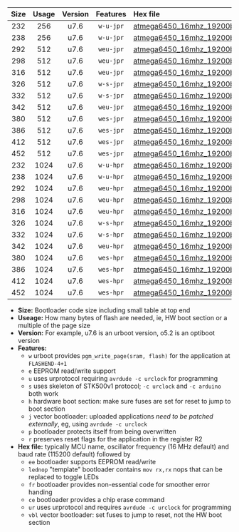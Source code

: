 |Size|Usage|Version|Features|Hex file|
|:-:|:-:|:-:|:-:|:--|
|232|256|u7.6|`w-u-jpr`|[atmega6450_16mhz_19200bps_ur_vbl.hex](https://raw.githubusercontent.com/stefanrueger/urboot/main//atmega6450_16mhz_19200bps_ur_vbl.hex)|
|238|256|u7.6|`w-u-jpr`|[atmega6450_16mhz_19200bps_lednop_ur_vbl.hex](https://raw.githubusercontent.com/stefanrueger/urboot/main//atmega6450_16mhz_19200bps_lednop_ur_vbl.hex)|
|292|512|u7.6|`weu-jpr`|[atmega6450_16mhz_19200bps_ee_ur_vbl.hex](https://raw.githubusercontent.com/stefanrueger/urboot/main//atmega6450_16mhz_19200bps_ee_ur_vbl.hex)|
|298|512|u7.6|`weu-jpr`|[atmega6450_16mhz_19200bps_ee_lednop_ur_vbl.hex](https://raw.githubusercontent.com/stefanrueger/urboot/main//atmega6450_16mhz_19200bps_ee_lednop_ur_vbl.hex)|
|316|512|u7.6|`weu-jpr`|[atmega6450_16mhz_19200bps_ee_lednop_fr_ur_vbl.hex](https://raw.githubusercontent.com/stefanrueger/urboot/main//atmega6450_16mhz_19200bps_ee_lednop_fr_ur_vbl.hex)|
|326|512|u7.6|`w-s-jpr`|[atmega6450_16mhz_19200bps_vbl.hex](https://raw.githubusercontent.com/stefanrueger/urboot/main//atmega6450_16mhz_19200bps_vbl.hex)|
|332|512|u7.6|`w-s-jpr`|[atmega6450_16mhz_19200bps_lednop_vbl.hex](https://raw.githubusercontent.com/stefanrueger/urboot/main//atmega6450_16mhz_19200bps_lednop_vbl.hex)|
|342|512|u7.6|`weu-jpr`|[atmega6450_16mhz_19200bps_ee_lednop_fr_ce_ur_vbl.hex](https://raw.githubusercontent.com/stefanrueger/urboot/main//atmega6450_16mhz_19200bps_ee_lednop_fr_ce_ur_vbl.hex)|
|380|512|u7.6|`wes-jpr`|[atmega6450_16mhz_19200bps_ee_vbl.hex](https://raw.githubusercontent.com/stefanrueger/urboot/main//atmega6450_16mhz_19200bps_ee_vbl.hex)|
|386|512|u7.6|`wes-jpr`|[atmega6450_16mhz_19200bps_ee_lednop_vbl.hex](https://raw.githubusercontent.com/stefanrueger/urboot/main//atmega6450_16mhz_19200bps_ee_lednop_vbl.hex)|
|412|512|u7.6|`wes-jpr`|[atmega6450_16mhz_19200bps_ee_lednop_fr_vbl.hex](https://raw.githubusercontent.com/stefanrueger/urboot/main//atmega6450_16mhz_19200bps_ee_lednop_fr_vbl.hex)|
|452|512|u7.6|`wes-jpr`|[atmega6450_16mhz_19200bps_ee_lednop_fr_ce_vbl.hex](https://raw.githubusercontent.com/stefanrueger/urboot/main//atmega6450_16mhz_19200bps_ee_lednop_fr_ce_vbl.hex)|
|232|1024|u7.6|`w-u-hpr`|[atmega6450_16mhz_19200bps_ur.hex](https://raw.githubusercontent.com/stefanrueger/urboot/main//atmega6450_16mhz_19200bps_ur.hex)|
|238|1024|u7.6|`w-u-hpr`|[atmega6450_16mhz_19200bps_lednop_ur.hex](https://raw.githubusercontent.com/stefanrueger/urboot/main//atmega6450_16mhz_19200bps_lednop_ur.hex)|
|292|1024|u7.6|`weu-hpr`|[atmega6450_16mhz_19200bps_ee_ur.hex](https://raw.githubusercontent.com/stefanrueger/urboot/main//atmega6450_16mhz_19200bps_ee_ur.hex)|
|298|1024|u7.6|`weu-hpr`|[atmega6450_16mhz_19200bps_ee_lednop_ur.hex](https://raw.githubusercontent.com/stefanrueger/urboot/main//atmega6450_16mhz_19200bps_ee_lednop_ur.hex)|
|316|1024|u7.6|`weu-hpr`|[atmega6450_16mhz_19200bps_ee_lednop_fr_ur.hex](https://raw.githubusercontent.com/stefanrueger/urboot/main//atmega6450_16mhz_19200bps_ee_lednop_fr_ur.hex)|
|326|1024|u7.6|`w-s-hpr`|[atmega6450_16mhz_19200bps.hex](https://raw.githubusercontent.com/stefanrueger/urboot/main//atmega6450_16mhz_19200bps.hex)|
|332|1024|u7.6|`w-s-hpr`|[atmega6450_16mhz_19200bps_lednop.hex](https://raw.githubusercontent.com/stefanrueger/urboot/main//atmega6450_16mhz_19200bps_lednop.hex)|
|342|1024|u7.6|`weu-hpr`|[atmega6450_16mhz_19200bps_ee_lednop_fr_ce_ur.hex](https://raw.githubusercontent.com/stefanrueger/urboot/main//atmega6450_16mhz_19200bps_ee_lednop_fr_ce_ur.hex)|
|380|1024|u7.6|`wes-hpr`|[atmega6450_16mhz_19200bps_ee.hex](https://raw.githubusercontent.com/stefanrueger/urboot/main//atmega6450_16mhz_19200bps_ee.hex)|
|386|1024|u7.6|`wes-hpr`|[atmega6450_16mhz_19200bps_ee_lednop.hex](https://raw.githubusercontent.com/stefanrueger/urboot/main//atmega6450_16mhz_19200bps_ee_lednop.hex)|
|412|1024|u7.6|`wes-hpr`|[atmega6450_16mhz_19200bps_ee_lednop_fr.hex](https://raw.githubusercontent.com/stefanrueger/urboot/main//atmega6450_16mhz_19200bps_ee_lednop_fr.hex)|
|452|1024|u7.6|`wes-hpr`|[atmega6450_16mhz_19200bps_ee_lednop_fr_ce.hex](https://raw.githubusercontent.com/stefanrueger/urboot/main//atmega6450_16mhz_19200bps_ee_lednop_fr_ce.hex)|

- **Size:** Bootloader code size including small table at top end
- **Useage:** How many bytes of flash are needed, ie, HW boot section or a multiple of the page size
- **Version:** For example, u7.6 is an urboot version, o5.2 is an optiboot version
- **Features:**
  + `w` urboot provides `pgm_write_page(sram, flash)` for the application at `FLASHEND-4+1`
  + `e` EEPROM read/write support
  + `u` uses urprotocol requiring `avrdude -c urclock` for programming
  + `s` uses skeleton of STK500v1 protocol; `-c urclock` and `-c arduino` both work
  + `h` hardware boot section: make sure fuses are set for reset to jump to boot section
  + `j` vector bootloader: uploaded applications *need to be patched externally*, eg, using `avrdude -c urclock`
  + `p` bootloader protects itself from being overwritten
  + `r` preserves reset flags for the application in the register R2
- **Hex file:** typically MCU name, oscillator frequency (16 MHz default) and baud rate (115200 default) followed by
  + `ee` bootloader supports EEPROM read/write
  + `lednop` "template" bootloader contains `mov rx,rx` nops that can be replaced to toggle LEDs
  + `fr` bootloader provides non-essential code for smoother error handing
  + `ce` bootloader provides a chip erase command
  + `ur` uses urprotocol and requires `avrdude -c urclock` for programming
  + `vbl` vector bootloader: set fuses to jump to reset, not the HW boot section
